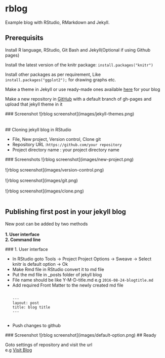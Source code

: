 # rblog
Example blog with RStudio, RMarkdown and Jekyll.

## Prerequisits
<p>Install R language, RStudio, Git Bash and Jekyll(Optional if using Github pages)</p>
<p>Install the latest version of the knitr package: <code>install.packages("knitr")</code></p>
<p>Install other packages as per requirement, Like <code>install.packages("ggplot2");</code> for drawing graphs etc.</p>
<p>Make a theme in Jekyll or use ready-made ones available <a target="_blank" href="http://jekyllthemes.org/">here</a> for your blog</p>
<p>Make a new repository in <a href="https://github.com/">GitHub</a> with a default branch of gh-pages and upload that jekyll theme in it</p>
### Screenshot
![rblog screenshot](images/jekyll-themes.png)<br><br><br>
## Cloning jekyll blog in RStudio
<ul>
 <li>File, New project, Version control, Clone git</li>
 <li>Repository URL :<code>https://github.com/your repository</code></li>
 <li>Project directory name : your project directory name</li>
</ul>
### Screenshots
![rblog screenshot](images/new-project.png)<br><br>
![rblog screenshot](images/version-control.png)<br><br>
![rblog screenshot](images/git.png)<br><br>
![rblog screenshot](images/clone.png)<br><br>

## Publishing first post in your jekyll blog
<p>New post can be added by two methods<br><br>
<b>1. User interface</b><br>
<b>2. Command line</b><br>
</p>
### 1. User interface
<p>
<ul>
<li>In RStudio goto Tools -> Project Project Options -> Sweave -> Select knitr is default option -> Ok </li>
<li> Make Rmd file in RStudio convert it to md file</li>
<li> Put the md file in _posts folder of jekyll blog</li> 
<li>File name should be like Y-M-D-title.md  e.g <code>2016-08-24-blogtitle.md</code></li>
<li>Add required Front Matter to the newly created md file<br>
<code>
<pre>
---
layout: post
title: blog title
---
</pre>
</code>
</li>
<li>Push changes to github</li>
</ul>
</p>
### Screenshot
![rblog screenshot](images/default-option.png)
## Ready
<p>Goto settings of repository and visit the url<br>
e.g <a href="https://project-spinoza.github.io/rblog/">Visit Blog</a>
</p>


